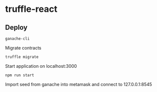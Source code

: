 # truffle-react



## Deploy

`ganache-cli`

Migrate contracts

`truffle migrate`

Start application on localhost:3000

`npm run start`

Import seed from ganache into metamask and connect to 127.0.0.1:8545